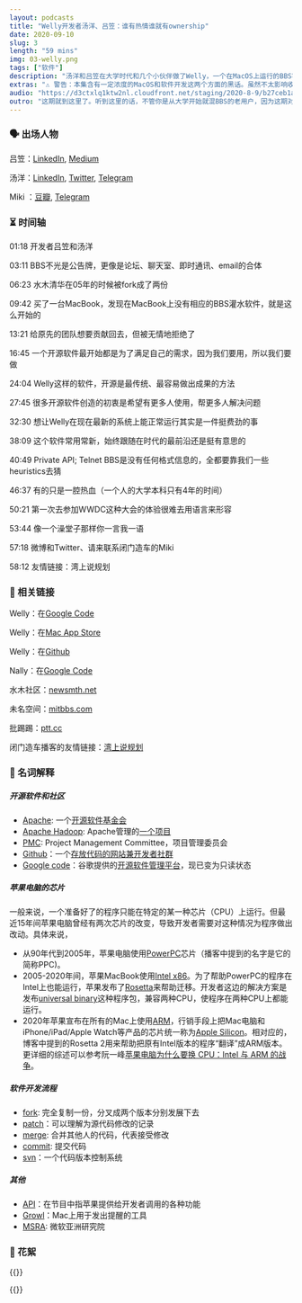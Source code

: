 ```yaml
---
layout: podcasts
title: "Welly开发者汤洋、吕笠：谁有热情谁就有ownership"
date: 2020-09-10
slug: 3
length: "59 mins"
img: 03-welly.png
tags: ["软件"]
description: "汤洋和吕笠在大学时代和几个小伙伴做了Welly，一个在MacOS上运行的BBS客户端，用于访问各大BBS论坛。十几年后的现在也一直在维护中，下载量达到了十万附近。今天我和这两位嘉宾在一起谈谈Welly制作缘由、制作趣闻、所有权，外加BBS社群、开源软件社群之轶事一二。"
extras: "⚠️ 警告：本集含有一定浓度的MacOS和软件开发这两个方面的黑话。虽然不太影响收听效果，但是为了补偿在录音过程中忘记解释的名词，我在show notes里加了相关链接。"
audio: "https://d3ctxlq1ktw2nl.cloudfront.net/staging/2020-8-9/b27ceb1a-6382-af1b-edd4-30481ee08ef3.mp3"
outro: "这期就到这里了。听到这里的话，不管你是从大学开始就混BBS的老用户，因为这期对从前的日子泛起过追忆，还是平时不玩BBS，觉得开启了新世界的大门，都可以到Mac App Store去试试Welly。"
---
```


### 🗣 出场人物

吕笠：[LinkedIn](https://www.linkedin.com/in/li-lu-77110715), [Medium](https://medium.com/@lilu_98243)

汤洋：[LinkedIn](https://www.linkedin.com/in/tangyang/), [Twitter](https://twitter.com/tangyang), [Telegram](https://t.me/ytang)

Miki ：[豆瓣](https://www.douban.com/people/49489567/), [Telegram](https://t.me/liquid_raspberry)


### ⏳ 时间轴

01:18 开发者吕笠和汤洋

03:11 BBS不光是公告牌，更像是论坛、聊天室、即时通讯、email的合体

06:23 水木清华在05年的时候被fork成了两份

09:42 买了一台MacBook，发现在MacBook上没有相应的BBS灌水软件，就是这么开始的

13:21 给原先的团队想要贡献回去，但被无情地拒绝了

16:45 一个开源软件最开始都是为了满足自己的需求，因为我们要用，所以我们要做

24:04 Welly这样的软件，开源是最传统、最容易做出成果的方法

27:45 很多开源软件创造的初衷是希望有更多人使用，帮更多人解决问题

32:30 想让Welly在现在最新的系统上能正常运行其实是一件挺费劲的事

38:09 这个软件常用常新，始终跟随在时代的最前沿还是挺有意思的

40:49 Private API; Telnet BBS是没有任何格式信息的，全都要靠我们一些heuristics去猜

46:37 有的只是一腔热血（一个人的大学本科只有4年的时间）

50:21 第一次去参加WWDC这种大会的体验很难去用语言来形容

53:44 像一个澡堂子那样你一言我一语

57:18 微博和Twitter、请来联系闭门造车的Miki

58:12 友情链接：湾上说规划


### 🔗 相关链接

Welly：在[Google Code](https://code.google.com/archive/p/welly/)

Welly：在[Mac App Store](https://apps.apple.com/cn/app/id1521402269)

Welly：在[Github](https://wellybbs.com/zh-Hans/)

Nally：在[Google Code](https://code.google.com/archive/p/nally/)

水木社区：[newsmth.net](https://www.newsmth.net/index.html)

未名空间：[mitbbs.com](https://www.mitbbs.com/)

批踢踢：[ptt.cc](https://www.ptt.cc/)

闭门造车播客的友情链接：[湾上说规划](https://podcasts.apple.com/us/podcast/%E6%B9%BE%E4%B8%8A%E8%AF%B4%E8%A7%84%E5%88%92/id1512902746)


### 🧐 名词解释

##### 开源软件和社区

- [Apache](https://www.apache.org/): 一个[开源软件基金会](https://zh.wikipedia.org/wiki/Apache软件基金会)
- [Apache Hadoop](https://hadoop.apache.org/): Apache管理的[一个项目](https://zh.wikipedia.org/wiki/Apache_Hadoop)
- [PMC](https://www.apache.org/dev/pmc.html#what-is-a-pmc): Project Management Committee，项目管理委员会
- [Github](https://github.com/)：一个[存放代码的网站兼开发者社群](https://zh.wikipedia.org/wiki/GitHub)
- [Google code](https://code.google.com/archive/)：谷歌提供的[开源软件管理平台](https://zh.wikipedia.org/wiki/Google開發人員)，现已变为只读状态

##### 苹果电脑的芯片

一般来说，一个准备好了的程序只能在特定的某一种芯片（CPU）上运行。但最近15年间苹果电脑曾经有两次芯片的改变，导致开发者需要对这种情况为程序做出改动。具体来说，
- 从90年代到2005年，苹果电脑使用[PowerPC](https://zh.wikipedia.org/wiki/PowerPC)芯片（播客中提到的名字是它的简称PPC)。
- 2005-2020年间，苹果MacBook使用[Intel x86](https://en.wikipedia.org/wiki/Apple–Intel_architecture)。为了帮助PowerPC的程序在Intel上也能运行，苹果发布了[Rosetta](https://zh.wikipedia.org/wiki/Rosetta)来帮助迁移。开发者这边的解决方案是发布[universal binary](https://zh.wikipedia.org/wiki/通用二进制)这种程序包，兼容两种CPU，使程序在两种CPU上都能运行。
- 2020年苹果宣布在所有的Mac上使用[ARM](https://zh.wikipedia.org/wiki/ARM架構)，行销手段上把Mac电脑和iPhone/iPad/Apple Watch等产品的芯片统一称为[Apple Silicon](https://zh.wikipedia.org/wiki/Apple_Silicon)。相对应的，博客中提到的Rosetta 2用来帮助把原有Intel版本的程序“翻译”成ARM版本。
更详细的综述可以参考阮一峰[苹果电脑为什么要换 CPU：Intel 与 ARM 的战争](http://www.ruanyifeng.com/blog/2020/06/cpu-architecture.html)。

##### 软件开发流程
- [fork](https://zh.wikipedia.org/wiki/分叉_(软件开发)): 完全复制一份，分叉成两个版本分别发展下去
- [patch](https://zh.wikipedia.org/wiki/Patch)：可以理解为源代码修改的记录
- [merge](https://zh.wikipedia.org/wiki/合并_(版本控制)): 合并其他人的代码，代表接受修改
- [commit](https://en.wikipedia.org/wiki/Commit_(version_control)): 提交代码
- [svn](https://zh.wikipedia.org/wiki/Subversion)：一个代码版本控制系统

##### 其他
- [API](https://zh.wikipedia.org/wiki/应用程序接口)：在节目中指苹果提供给开发者调用的各种功能
- [Growl](http://growl.info/)：Mac上用于发出提醒的工具
- [MSRA](https://www.msra.cn/): 微软亚洲研究院


### 🧨 花絮

{{<audio-tidbits src="https://storage.googleapis.com/firstory-709db.appspot.com/Record/ckcyy5sdwrbqi0870gfsgvdl9/1599570071932.mp3" title="我当时为了去WWDC差点连毕业照都没照上">}}

{{<audio-tidbits src="https://storage.googleapis.com/firstory-709db.appspot.com/Record/ckcyy5sdwrbqi0870gfsgvdl9/1599570453113.mp3" title="WWDC里总能找到一个适合自己的地方">}}

